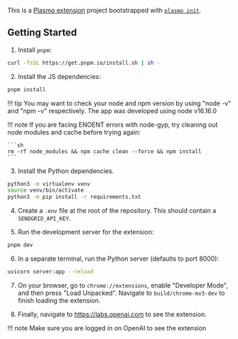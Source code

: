 This is a [Plasmo extension](https://docs.plasmo.com/) project bootstrapped with [`plasmo init`](https://www.npmjs.com/package/plasmo).

## Getting Started

1. Install `pnpm`:

```bash
curl -fsSL https://get.pnpm.io/install.sh | sh -
```

2. Install the JS dependencies:

```bash
pnpm install
```

!!! tip
    You may want to check your node and npm version by using "node -v" and "npm -v" respectively. The app was developed using node v16.16.0

!!! note
    If you are facing ENOENT errors with node-gyp, try cleaning out node modules and cache before trying again:

    ```sh
    rm -rf node_modules && npm cache clean --force && npm install
    ```

3. Install the Python dependencies.

```bash
python3 -m virtualenv venv
source venv/bin/activate
python3 -m pip install -r requirements.txt
```

4. Create a `.env` file at the root of the repository. This should contain a `SENDGRID_API_KEY`.

5. Run the development server for the extension:

```bash
pnpm dev
```

6. In a separate terminal, run the Python server (defaults to port 8000):

```bash
uvicorn server:app --reload
```

7. On your browser, go to `chrome://extensions`, enable "Developer Mode", and then press "Load Unpacked". Navigate to `build/chrome-mv3-dev` to finish loading the extension.

8. Finally, navigate to https://labs.openai.com to see the extension.

!!! note
    Make sure you are logged in on OpenAI to see the extension
